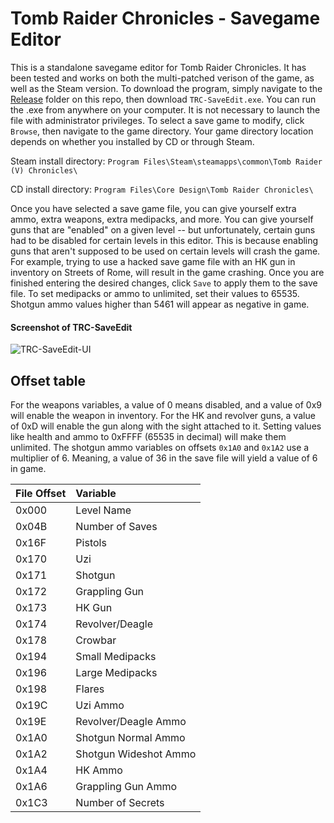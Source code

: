 # Tomb Raider Chronicles - Savegame Editor
This is a standalone savegame editor for Tomb Raider Chronicles. It has been tested and works on both the multi-patched verison of the game, as well as the Steam version. To download the program, simply navigate to the [Release](https://github.com/JulianOzelRose/TRC-SaveEdit/tree/master/x64/Release) folder on this repo, then download ```TRC-SaveEdit.exe```. You can run the .exe from anywhere on your computer. It is not necessary to launch the file with administrator privileges. To select a save game to modify, click ```Browse```, then navigate to the game directory. Your game directory location depends on whether you installed by CD or through Steam.

Steam install directory: ```Program Files\Steam\steamapps\common\Tomb Raider (V) Chronicles\```

CD install directory: ```Program Files\Core Design\Tomb Raider Chronicles\```

Once you have selected a save game file, you can give yourself extra ammo, extra weapons, extra medipacks, and more. You can give yourself guns that are "enabled" on a given level -- but unfortunately, certain guns had to be disabled for certain levels in this editor. This is because enabling guns that aren't supposed to be used on certain levels will crash the game. For example, trying to use a hacked save game file with an HK gun in inventory on Streets of Rome, will result in the game crashing. Once you are finished entering the desired changes, click ```Save``` to apply them to the save file. To set medipacks or ammo to unlimited, set their values to 65535. Shotgun ammo values higher than 5461 will appear as negative in game.

#### Screenshot of TRC-SaveEdit
![TRC-SaveEdit-UI](https://github.com/JulianOzelRose/TRC-SaveEdit/assets/95890436/3d920e8d-994f-4be6-b3ac-3b34a6c9281d)

## Offset table ##
For the weapons variables, a value of 0 means disabled, and a value of 0x9 will enable the weapon in inventory. For the HK and revolver guns,
a value of 0xD will enable the gun along with the sight attached to it. Setting values like health and ammo to 0xFFFF (65535 in decimal) will make them unlimited.
The shotgun ammo variables on offsets ```0x1A0``` and ```0x1A2``` use a multiplier of 6. Meaning, a value of 36 in the save file will yield a value of 6 in game.

| **File Offset**     | **Variable**              |
| :---                | :---                      |
| 0x000               | Level Name                |
| 0x04B               | Number of Saves           |
| 0x16F               | Pistols                   |
| 0x170               | Uzi                       |
| 0x171               | Shotgun                   |
| 0x172               | Grappling Gun             |
| 0x173               | HK Gun                    |
| 0x174               | Revolver/Deagle           |
| 0x178               | Crowbar                   |
| 0x194               | Small Medipacks           |
| 0x196               | Large Medipacks           |
| 0x198               | Flares                    |
| 0x19C               | Uzi Ammo                  |
| 0x19E               | Revolver/Deagle Ammo      |
| 0x1A0               | Shotgun Normal Ammo       |
| 0x1A2               | Shotgun Wideshot Ammo     |
| 0x1A4               | HK Ammo                   |
| 0x1A6               | Grappling Gun Ammo        |
| 0x1C3               | Number of Secrets         |

